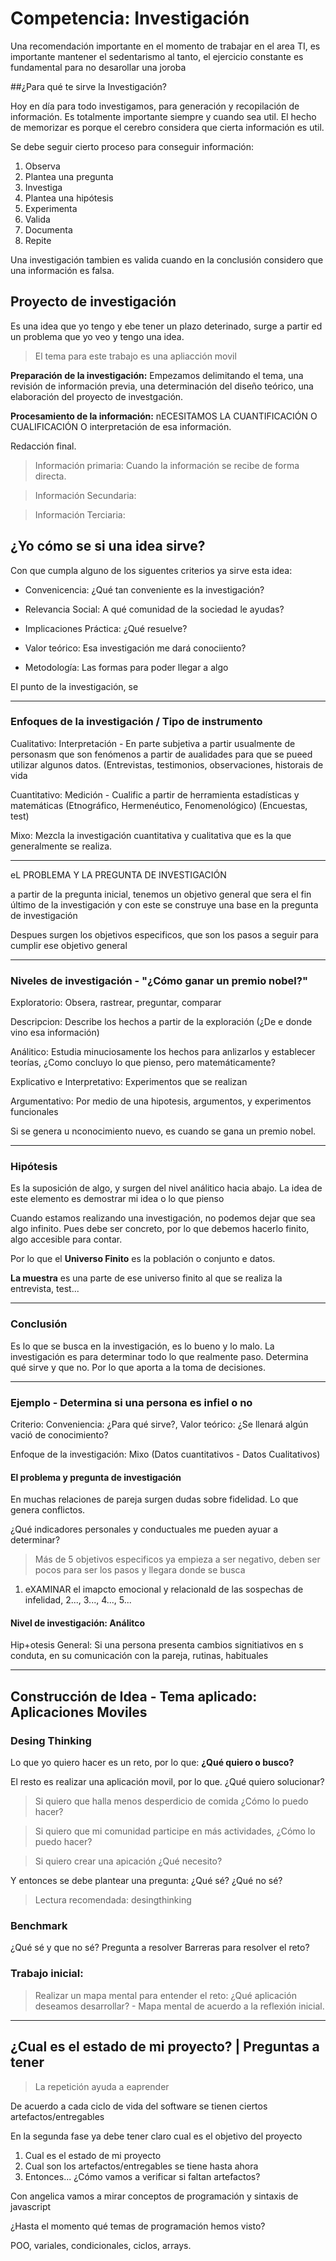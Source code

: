 # Competencia:  Investigación

Una recomendación importante en el momento de trabajar en el area TI, es importante mantener el sedentarismo al tanto, el ejercicio constante es fundamental para no desarollar una joroba

##¿Para qué te sirve la Investigación?

Hoy en día para todo investigamos, para generación y recopilación de información. Es totalmente importante siempre y cuando sea util. El hecho de memorizar es porque el cerebro considera que cierta información es util.

Se debe seguir cierto proceso para conseguir información:

1. Observa
2. Plantea una pregunta
3. Investiga
4. Plantea una hipótesis
5. Experimenta
6. Valida
7. Documenta
8. Repite

Una investigación tambien es valida cuando en la conclusión considero que una información es falsa.

## Proyecto de investigación

Es una idea que yo tengo y ebe tener un plazo deterinado, surge a partir ed un problema que yo veo y tengo una idea.

>El tema para este trabajo es una apliacción movil

**Preparación de la investigación:** Empezamos delimitando el tema, una revisión de información previa, una determinación del diseño teórico, una elaboración del proyecto de investgación.

**Procesamiento de la información:** nECESITAMOS LA CUANTIFICACIÓN O CUALIFICACIÓN O interpretación de esa información.

Redacción final.

>Información primaria: Cuando la información se recibe de forma directa. 

>Información Secundaria:

>Información Terciaria:


## ¿Yo cómo se si una idea sirve?

Con que cumpla alguno de los siguentes criterios ya sirve esta idea:

* Convenicencia: ¿Qué tan conveniente es la investigación?

* Relevancia Social: A qué comunidad de la sociedad le ayudas?

* Implicaciones Práctica: ¿Qué resuelve?

* Valor teórico: Esa investigación me dará conociiento?

* Metodología: Las formas para poder llegar a algo

El punto de la investigación, se 

---

### Enfoques de la investigación / Tipo de instrumento

Cualitativo: Interpretación - En parte subjetiva a partir usualmente de personasm que son fenómenos a partir de aualidades para que se pueed utilizar algunos datos. (Entrevistas, testimonios, observaciones, historais de vida

Cuantitativo: Medición - Cualific a partir de herramienta estadísticas y matemáticas (Etnográfico, Hermenéutico, Fenomenológico) (Encuestas, test)

Mixo: Mezcla la investigación cuantitativa y cualitativa que es la que generalmente se realiza. 

---

eL PROBLEMA Y LA PREGUNTA DE INVESTIGACIÓN

a partir de la pregunta inicial, tenemos un objetivo general que sera el fin último de la investigación y con este se construye una base en la pregunta de investigación

Despues surgen los objetivos especificos, que son los pasos a seguir para cumplir ese objetivo general

---

### Niveles de investigación - "¿Cómo ganar un premio nobel?"

Exploratorio: Obsera, rastrear, preguntar, comparar

Descripcion: Describe los hechos a partir de la exploración (¿De e donde vino esa información)

Análitico: Estudia minuciosamente los hechos para anlizarlos y establecer teorías, ¿Como concluyo lo que pienso, pero matemáticamente?

Explicativo e Interpretativo: Experimentos que se realizan

Argumentativo: Por medio de una hipotesis, argumentos, y experimentos funcionales

Si se genera u nconocimiento nuevo, es cuando se gana un premio nobel.

---

### Hipótesis

Es la suposición de algo, y surgen del nivel análitico hacia abajo. La idea de este elemento es demostrar mi idea o lo que pienso

Cuando estamos realizando una investigación, no podemos dejar que sea algo infinito. Pues debe ser concreto, por lo que debemos hacerlo finito, algo accesible para contar.

Por lo que el **Universo Finito** es la población o conjunto e datos.

**La muestra** es una parte de ese universo finito al que se realiza la entrevista, test...

---

### Conclusión

Es lo que se busca en la investigación, es lo bueno y lo malo. La investigación es para determinar todo lo que realmente paso. Determina qué sirve y que no. Por lo que aporta a la toma de decisiones.

---

### Ejemplo - Determina si una persona es infiel o no

Criterio: Conveniencia: ¿Para qué sirve?, Valor teórico: ¿Se llenará algún vació de conocimiento?

Enfoque de la investigación: Mixo (Datos cuantitativos - Datos Cualitativos)

#### El problema y pregunta de investigación

En muchas relaciones de pareja surgen dudas sobre fidelidad. Lo que genera conflictos.

¿Qué indicadores personales y conductuales me pueden ayuar a determinar?

>Más de 5 objetivos especificos ya empieza a ser negativo, deben ser pocos para ser los pasos y llegara donde se busca


1. eXAMINAR el imapcto emocional y relacionald de las sospechas de infelidad, 2..., 3..., 4..., 5...

#### Nivel de investigación: Análitco

Hip+otesis General: Si una persona presenta cambios signitiativos en s conduta, en su comunicación con la pareja, rutinas, habituales

---

## Construcción de Idea - Tema aplicado: Aplicaciones Moviles

### Desing Thinking

Lo que yo quiero hacer es un reto, por lo que: **¿Qué quiero o busco?**

El resto es realizar una aplicación movil, por lo que. ¿Qué quiero solucionar?

>Si quiero que halla menos desperdicio de comida ¿Cómo lo puedo hacer?

>Si quiero que mi comunidad participe en más actividades, ¿Cómo lo puedo hacer?

>Si quiero crear una apicación ¿Qué necesito?

Y entonces se debe plantear una pregunta: ¿Qué sé? ¿Qué no sé?

>Lectura recomendada: desingthinking

### Benchmark

¿Qué sé y que no sé?
Pregunta a resolver
Barreras para resolver el reto?

### Trabajo inicial:

>Realizar un mapa mental para entender el reto: ¿Qué aplicación deseamos desarrollar? - Mapa mental de acuerdo a la reflexión inicial.

---

## ¿Cual es el estado de mi proyecto? | Preguntas a tener

>La repetición ayuda a eaprender

De acuerdo a cada ciclo de vida del software se tienen ciertos artefactos/entregables

En la segunda fase ya debe tener claro cual es el objetivo del proyecto

1. Cual es el estado de mi proyecto
2. Cual son los artefactos/entregables se tiene hasta ahora
3. Entonces... ¿Cómo vamos a verificar si faltan artefactos?

  Con angelica vamos a mirar conceptos de programación y sintaxis de javascript

  ¿Hasta el momento qué temas de programación hemos visto?

  POO, variales, condicionales, ciclos, arrays.









